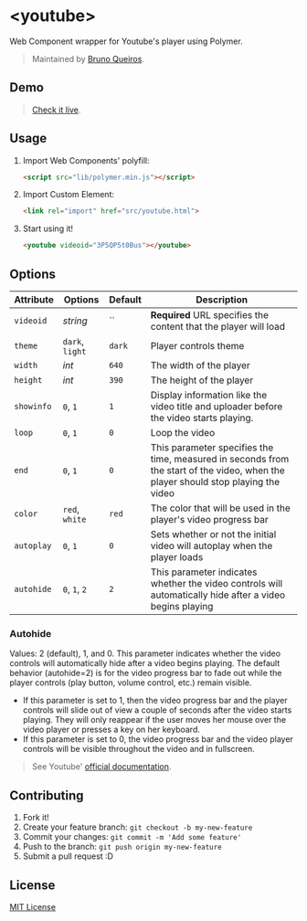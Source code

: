 # &lt;youtube&gt;

Web Component wrapper for Youtube's player using Polymer.

> Maintained by [Bruno Queiros](https://github.com/brunoqueiros).

## Demo

> [Check it live](http://brunoqueiros.github.io/youtube-element/).

## Usage

1. Import Web Components' polyfill:

	```html
	<script src="lib/polymer.min.js"></script>
	```

2. Import Custom Element:

	```html
	<link rel="import" href="src/youtube.html">
	```

3. Start using it!

	```html
	<youtube videoid="3P5QP5t0Bus"></youtube>
	```

## Options

Attribute    | Options         | Default                                    | Description
---          | ---             | ---                                        | ---
`videoid`    | *string*        | ``                                         | **Required** URL specifies the content that the player will load 
`theme`      | `dark`, `light` | `dark`                                     | Player controls theme
`width`      | *int*           | `640`                                      | The width of the player
`height`     | *int*           | `390`                                      | The height of the player
`showinfo`   | `0`, `1`        | `1`                                        | Display information like the video title and uploader before the video starts playing.
`loop`       | `0`, `1`        | `0`                                        | Loop the video
`end`        | `0`, `1`        | `0`                                        | This parameter specifies the time, measured in seconds from the start of the video, when the player should stop playing the video
`color`      | `red`, `white`  | `red`                                      | The color that will be used in the player's video progress bar
`autoplay`   | `0`, `1`        | `0`                                        | Sets whether or not the initial video will autoplay when the player loads
`autohide`   | `0`, `1`, `2`   | `2`                                        | This parameter indicates whether the video controls will automatically hide after a video begins playing

### Autohide
Values: 2 (default), 1, and 0. This parameter indicates whether the video controls will automatically hide after a video begins playing. The default behavior (autohide=2) is for the video progress bar to fade out while the player controls (play button, volume control, etc.) remain visible.

- If this parameter is set to 1, then the video progress bar and the player controls will slide out of view a couple of seconds after the video starts playing. They will only reappear if the user moves her mouse over the video player or presses a key on her keyboard.
- If this parameter is set to 0, the video progress bar and the video player controls will be visible throughout the video and in fullscreen.


> See Youtube' [official documentation](https://developers.google.com/youtube/iframe_api_reference).


## Contributing

1. Fork it!
2. Create your feature branch: `git checkout -b my-new-feature`
3. Commit your changes: `git commit -m 'Add some feature'`
4. Push to the branch: `git push origin my-new-feature`
5. Submit a pull request :D

## License

[MIT License](http://opensource.org/licenses/MIT)
